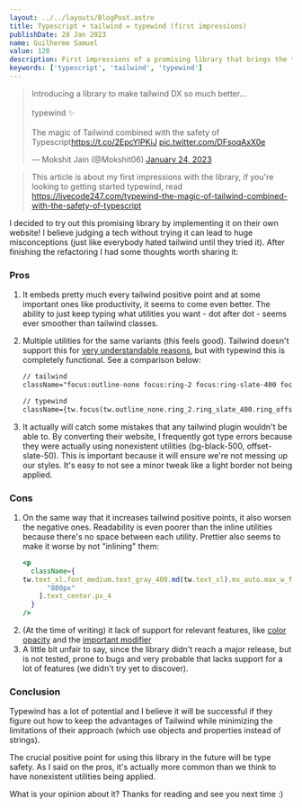 ```yaml
---
layout: ../../layouts/BlogPost.astro
title: Typescript + tailwind = typewind (first impressions)
publishDate: 28 Jan 2023
name: Guilherme Samuel
value: 128
description: First impressions of a promising library that brings the typesafety of typescript with the advantages of tailwind
keywords: ['typescript', 'tailwind', 'typewind']
---
```




<blockquote class="twitter-tweet"><p lang="en" dir="ltr">Introducing a library to make tailwind DX so much better...<br><br>typewind ✨<br><br>The magic of Tailwind combined with the safety of Typescript<a href="https://t.co/2EpcYlPKiJ">https://t.co/2EpcYlPKiJ</a> <a href="https://t.co/DFsoqAxX0e">pic.twitter.com/DFsoqAxX0e</a></p>&mdash; Mokshit Jain (@Mokshit06) <a href="https://twitter.com/Mokshit06/status/1617880004846825474?ref_src=twsrc%5Etfw">January 24, 2023</a></blockquote> <script async src="https://platform.twitter.com/widgets.js" charset="utf-8"></script> 

> This article is about my first impressions with the library, if you're looking to getting started typewind, read https://livecode247.com/typewind-the-magic-of-tailwind-combined-with-the-safety-of-typescript

I decided to try out this promising library by implementing it on their own website! I believe judging a tech without trying it can lead to huge misconceptions (just like everybody hated tailwind until they tried it). After finishing the refactoring I had some thoughts worth sharing it:

### Pros
1. It embeds pretty much every tailwind positive point and at some important ones like productivity, it seems to come even better. The ability to just keep typing what utilities you want - dot after dot - seems ever smoother than tailwind classes.
2. Multiple utilities for the same variants (this feels good). Tailwind doesn't support this for [very understandable reasons](https://github.com/tailwindlabs/tailwindcss/discussions/8337#discussioncomment-4036320), but with typewind this is completely functional. See a comparison below: 
    ```html
    // tailwind
    className="focus:outline-none focus:ring-2 focus:ring-slate-400 focus:ring-offset-2 focus:ring-offset-slate-100"

    // typewind
    className={tw.focus(tw.outline_none.ring_2.ring_slate_400.ring_offset_2.ring_offset_slate_100)}
    ```

3. It actually will catch some mistakes that any tailwind plugin wouldn't be able to. By converting their website, I frequently got type errors because they were actually using nonexistent utilities (bg-black-500, offset-slate-50). This is important because it will ensure we're not messing up our styles. It's easy to not see a minor tweak like a light border not being applied. 


### Cons
1. On the same way that it increases tailwind positive points, it also worsen the negative ones. Readability is even poorer than the inline utilities because there's no space between each utility. Prettier also seems to make it worse by not "inlining" them:
    ```jsx
    <p
      className={
    tw.text_xl.font_medium.text_gray_400.md(tw.text_xl).mx_auto.max_w_full.w_[
          "880px"
        ].text_center.px_4
      }
    />
    ```
2. (At the time of writing) it lack of support for relevant features, like [color opacity](https://github.com/Mokshit06/typewind/issues/11) and the [important modifier](https://github.com/Mokshit06/typewind/issues/13)
3. A little bit unfair to say, since the library didn't reach a major release, but is not tested, prone to bugs and very probable that lacks support for a lot of features (we didn't try yet to discover). 


### Conclusion

Typewind has a lot of potential and I believe it will be successful if they figure out how to keep the advantages of Tailwind while minimizing the limitations of their approach (which use objects and properties instead of strings).
<div class="divider"></div>


The crucial positive point for using this library in the future will be type safety. As I said on the pros, it's actually more common than we think to have nonexistent utilities being applied.

<div class="divider"></div>

What is your opinion about it? Thanks for reading and see you next time :)